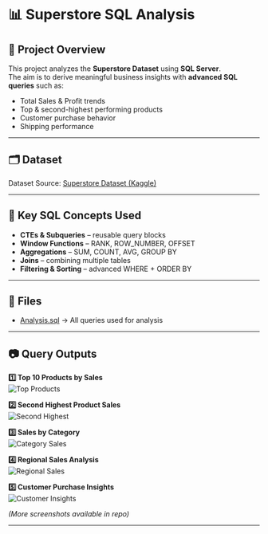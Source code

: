 # 📊 Superstore SQL Analysis  

## 📌 Project Overview  
This project analyzes the **Superstore Dataset** using **SQL Server**.  
The aim is to derive meaningful business insights with **advanced SQL queries** such as:  
- Total Sales & Profit trends  
- Top & second-highest performing products  
- Customer purchase behavior  
- Shipping performance  

---

## 🗂 Dataset  
Dataset Source: [Superstore Dataset (Kaggle)](https://www.kaggle.com/datasets/vivek468/superstore-dataset-final)  

---

## 🔑 Key SQL Concepts Used  
- **CTEs & Subqueries** – reusable query blocks  
- **Window Functions** – RANK, ROW_NUMBER, OFFSET  
- **Aggregations** – SUM, COUNT, AVG, GROUP BY  
- **Joins** – combining multiple tables  
- **Filtering & Sorting** – advanced WHERE + ORDER BY  

---

## 📂 Files  
- [Analysis.sql](Analysis.sql) → All queries used for analysis  

---

## 📷 Query Outputs  

**1️⃣ Top 10 Products by Sales**  
![Top Products](query1.png)  

**2️⃣ Second Highest Product Sales**  
![Second Highest](query2.png)  

**3️⃣ Sales by Category**  
![Category Sales](query3.png)  

**4️⃣ Regional Sales Analysis**  
![Regional Sales](query4.png)  

**5️⃣ Customer Purchase Insights**  
![Customer Insights](query5.png)  

*(More screenshots available in repo)*  

---


